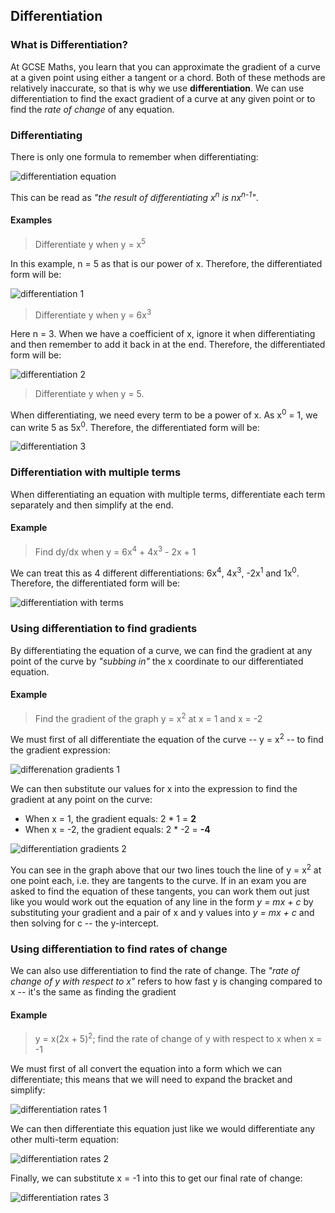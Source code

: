 Differentiation
---------------------

### What is Differentiation?

At GCSE Maths, you learn that you can approximate the gradient of a curve at a given point using either a tangent or a chord. Both of these methods are relatively inaccurate, so that is why we use **differentiation**. We can use differentiation to find the exact gradient of a curve at any given point or to find the *rate of change* of any equation.

### Differentiating

There is only one formula to remember when differentiating:

![differentiation equation](http://latex2png.com/output//latex_b4e140467b2812052bb2948fe9e99c8a.png)


This can be read as *"the result of differentiating x<sup>n</sup> is nx<sup>n-1</sup>"*.

#### Examples

> Differentiate y when y = x<sup>5</sup>

In this example, n = 5 as that is our power of x. Therefore, the differentiated form will be:


![differentiation 1](http://latex2png.com/output//latex_95dec9e80e0b5c8d543a6a2254b54c01.png)

> Differentiate y when y = 6x<sup>3</sup>

Here n = 3. When we have a coefficient of x, ignore it when differentiating and then remember to add it back in at the end. Therefore, the differentiated form will be:

![differentiation 2](http://latex2png.com/output//latex_818fc45b9dc866376981d1d2eab79649.png)

> Differentiate y when y = 5.

When differentiating, we need every term to be a power of x. As x<sup>0</sup> = 1, we can write 5 as 5x<sup>0</sup>. Therefore, the differentiated form will be:

![differentiation 3](http://latex2png.com/output//latex_55295dfd92a015e9fcd701038942b615.png)

### Differentiation with multiple terms

When differentiating an equation with multiple terms, differentiate each term separately and then simplify at the end.

#### Example

> Find dy/dx when y = 6x<sup>4</sup> + 4x<sup>3</sup> - 2x + 1

We can treat this as 4 different differentiations: 6x<sup>4</sup>, 4x<sup>3</sup>, -2x<sup>1</sup> and 1x<sup>0</sup>. Therefore, the differentiated form will be:

![differentiation with terms](http://latex2png.com/output//latex_365e908decc33062413dcd593a9d0270.png)

### Using differentiation to find gradients

By differentiating the equation of a curve, we can find the gradient at any point of the curve by *"subbing in"* the x coordinate to our differentiated equation.

#### Example

> Find the gradient of the graph y = x<sup>2</sup> at x = 1 and x = -2

We must first of all differentiate the equation of the curve -- y = x<sup>2</sup> -- to find the gradient expression:

![differenation gradients 1](http://latex2png.com/output//latex_5c84d7d337dd08b6fc6fb9caa25c5404.png)

We can then substitute our values for x into the expression to find the gradient at any point on the curve:

* When x = 1, the gradient equals: 2 * 1 = **2**
* When x = -2, the gradient equals: 2 * -2 = **-4**

![differentiation gradients 2](https://github.com/fabcooldog/resources/raw/master/Further%20Maths/Images/Graphing%20Diff%20Gradients.PNG)

You can see in the graph above that our two lines touch the line of y = x<sup>2</sup> at one point each, i.e. they are tangents to the curve. If in an exam you are asked to find the equation of these tangents, you can work them out just like you would work out the equation of any line in the form *y = mx + c* by substituting your gradient and a pair of x and y values into *y = mx + c* and then solving for c -- the y-intercept.

### Using differentiation to find rates of change

We can also use differentiation to find the rate of change. The *"rate of change of y with respect to x"* refers to how fast y is changing compared to x -- it's the same as finding the gradient

#### Example

> y = x(2x + 5)<sup>2</sup>; find the rate of change of y with respect to x when x = -1

We must first of all convert the equation into a form which we can differentiate; this means that we will need to expand the bracket and simplify:

![differentiation rates 1](http://latex2png.com/output//latex_d58e6b0ab3be0976939deb886e304b8a.png)

We can then differentiate this equation just like we would differentiate any other multi-term equation:

![differentiation rates 2](http://latex2png.com/output//latex_ab253973acd9d7b35b31d84afefabb7b.png)

Finally, we can substitute x = -1 into this to get our final rate of change:

![differentiation rates 3](http://latex2png.com/output//latex_f93742ce82cb37fe14959cb4bbc3537b.png)

